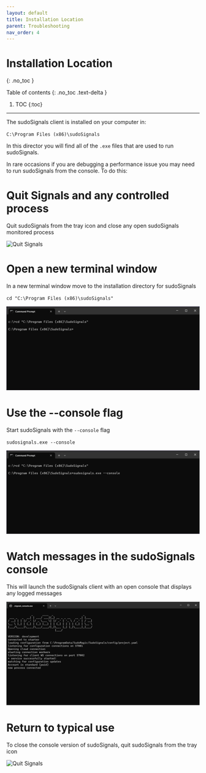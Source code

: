 ```yaml
---
layout: default
title: Installation Location
parent: Troubleshooting
nav_order: 4
---
```

# Installation Location

{: .no_toc }

Table of contents
{: .no_toc .text-delta }

1. TOC
{:toc}
---


The sudoSignals client is installed on your computer in:  

`C:\Program Files (x86)\sudoSignals`  

In this director you will find all of the `.exe` files that are used to run sudoSignals.   

In rare occasions if you are debugging a performance issue you may need to run sudoSignals from the console. To do this:  

# Quit Signals and any controlled process  

Quit sudoSignals from the tray icon and close any open sudoSignals monitored process  

![Quit Signals](../../../../assets/images/configure-installation/configure-002.png)

# Open a new terminal window
In a new terminal window move to the installation directory for sudoSignals  

`cd "C:\Program Files (x86)\sudoSignals"`  

![sudoSignals dir in terminal](../../../assets/images/installation-location/signals_dir_terminal.png)  

# Use the --console flag
Start sudoSignals with the `--console` flag  

`sudosignals.exe --console`  

![sudoSignals with console flag](../../../assets/images/installation-location/signals_with_console_flag.png)  

# Watch messages in the sudoSignals console

This will launch the sudoSignals client with an open console that displays any logged messages  

![sudoSignals console](../../../assets/images/installation-location/sudoSignals_console.png)  

# Return to typical use

To close the console version of sudoSignals, quit sudoSignals from the tray icon  

![Quit Signals](../../../../assets/images/configure-installation/configure-002.png)
